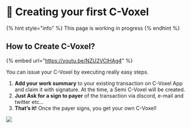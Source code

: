 # 🚀 Creating your first C-Voxel

{% hint style="info" %}
This page is working in progress
{% endhint %}

## How to Create C-Voxel?

{% embed url="https://youtu.be/NZU2VClHAg4" %}

You can issue your C-Voxel by executing really easy steps.

1. **Add your work summary** to your existing transaction on C-Voxel App and claim it with signature. At the time, a Semi C-Voxel will be created.
2. **Just Ask for a sign to payer** of the transaction via discord, e-mail and twitter etc...
3. **That’s it!** Once the payer signs, you get your own C-Voxel!

![](../.gitbook/assets/cvoxel\_flow\_2.png)
